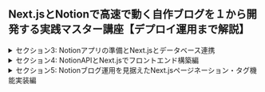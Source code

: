 ## Next.jsとNotionで高速で動く自作ブログを１から開発する実践マスター講座【デプロイ運用まで解説】

<details>
<summary> セクション3: Notionアプリの準備とNext.jsとデータベース連携 </summary>

| NO | 内容 |
| ---- | ---- |
| 6. | Notionアプリをインストールしてみよう |
| 7. | 【追加】次の動画におけるNext.jsの雛形を作る際の変更点 |
| 8. | Next.jsを使ってプロジェクトの雛形を準備しよう|
| 9. | TailwindCSSをNext.jsに導入してみよう |
| 10. | Next.jsにTypescriptを導入してみよう |
| 11. | NotionAPI用にNotionデータベースを作成してみよう |
| 12. | NotionデータベースIDとトークンを取得するインテグレーション作業をはじめよう |
</details>
<details>
<summary> セクション4: NotionAPIとNext.jsでフロントエンド構築編 </summary>

| NO | 内容 |
| ---- | ---- |
| 13. | 公式NotionAPI用ライブラリをインストールして使ってみよう |
| 14. | SSG（ISR）でNotionで投稿した記事を全て取得してみよう |
| 15. | 記事タイトルやタグ取得用のメタデータ取得関数を作ってみよう |
| 16. | Notionに投稿している記事のタグを全て取得してみよう |
| 17. | TailwindCSSを使って記事内容をブラウザに出力してみよう |
| 18. | ブログ用にレイアウトを調整してみよう |
| 19. | 【修正】ハイドレーションエラーになる場合の修正 |
| 20. | 全ページ共通のナビゲーションバーを作ってみよう |
| 21. | 動的ルーディングでNotion記事詳細ページを作成してみよう |
| 22. | 詳細記事のデータを取得するNotionAPIを実装しよう |
| 23. | SSG(ISR)ページにgetStaticPathsを設定してみよう |
| 24. | Slugのパス指定を動的に変更してみよう |
| 25. | notion-to-markdownライブラリを使って記事内容をマークダウンに変更しよう |
| 26. | ReactMarkdownライブラリでマークダウンをそのまま本文に書き換えてみよう |
| 27. | シンタックスハイライトでcodeタグを見やすく変更してみよう |
| 28. | 記事本文の文字フォントと大きさ、ダークモードへ変更してみよう |

</details>
<details>
<summary> セクション5: Notionブログ運用を見据えたNext.jsページネーション・タグ機能実装編 </summary>

| NO | 内容 |
| ---- | ---- |
| 29. | Notionデータベースに10記事追加してみよう |
| 30. | トップページではブログ記事を4つだけ投稿するように変更してみよう |
| 31. | もっとブログを見る専用ページを作成してみよう |
| 32. | 【修正】次の動画の修正点について |
| 33. | もっとブログを見る専用ページのレイアウトを変更してみよう |
| 34. | 閲覧中のページ数によって出力するブログを変更してみよう |
| 35. | getStaticPathsを閲覧ページ番号に応じて変更させてみよう |
| 36. | forループを使って動的パス設定に対応させよう |
| 37. | ページネーション実装をはじめてみよう |
| 38. | ページ番号をページ数に応じて出力してみよう |
| 39. | 【追加】ページネーション番号のリンクを設定しよう |
| 40. | タグ毎の詳細ページを作ってみよう |
| 41. | 全記事に対してフィルターをかけて指定したタグの記事だけ出力してみよう |
| 42. | タグ詳細ページが出力されないバグを修正してみよう |
| 43. | タグ動的ページのgetStatiacPathsを設定してみよう |
| 44. | ブログで投稿している全てのタグを重複なしで取り出してみよう |
| 45. | タグ詳細ページ用のページネーションを実装してみよう |
| 46. | 全記事リストまたはタグリストによってリンクさせる内容を変更してみよう |
<!-- | 47. | Topページにタグ検索コンポーネントを追加してみよう |
| 48. | タグ検索ができるようにタグのリンクを動的に変更してみよう |
| 49. | タグコンポーネントの追加と詳細ページのタグ検索リンクを追加しよう | -->

</details>
